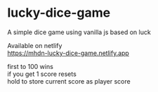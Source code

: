 # lucky-dice-game

A simple dice game using vanilla js based on luck

Available on netlify\
https://mhdn-lucky-dice-game.netlify.app

first to 100 wins\
if you get 1 score resets\
hold to store current score as player score
